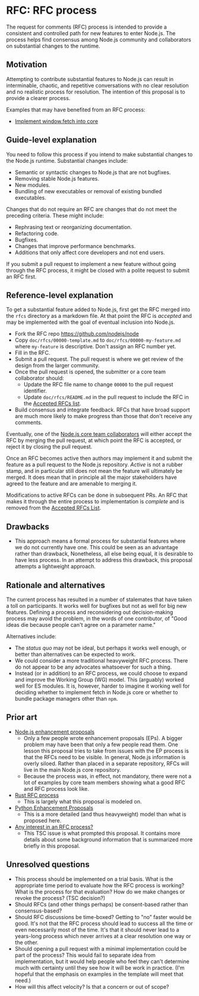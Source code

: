 # RFC: RFC process

The request for comments (RFC) process is intended to provide a consistent and
controlled path for new features to enter Node.js. The process helps find
consensus among Node.js community and collaborators on substantial changes to
the runtime.

## Motivation

Attempting to contribute substantial features to Node.js can result in
interminable, chaotic, and repetitive conversations with no clear resolution and
no realistic process for resolution. The intention of this proposal is to
provide a clearer process.

Examples that may have benefited from an RFC process:

* [Implement window.fetch into core][]

## Guide-level explanation

You need to follow this process if you intend to make substantial changes to the
Node.js runtime. Substantial changes include:

* Semantic or syntactic changes to Node.js that are not bugfixes.
* Removing stable Node.js features.
* New modules.
* Bundling of new executables or removal of existing bundled executables.

Changes that do not require an RFC are changes that do not meet the preceding
criteria. These might include:

* Rephrasing text or reorganizing documentation.
* Refactoring code.
* Bugfixes.
* Changes that improve performance benchmarks.
* Additions that only affect core developers and not end users.

If you submit a pull request to implement a new feature without going through
the RFC process, it might be closed with a polite request to submit an RFC
first.

## Reference-level explanation

To get a substantial feature added to Node.js, first get the RFC merged into the
`rfcs` directory as a markdown file. At that point the RFC is _accepted_ and may
be implemented with the goal of eventual inclusion into Node.js.

* Fork the RFC repo <https://github.com/nodejs/node>
* Copy `doc/rfcs/00000-template.md` to `doc/rfcs/00000-my-feature.md` where
  `my-feature` is descriptive. Don't assign an RFC number yet.
* Fill in the RFC.
* Submit a pull request. The pull request is where we get review of the
design from the larger community.
* Once the pull request is opened, the submitter or a core team collaborator
  should:
  * Update the RFC file name to change `00000` to the pull request identifier.
  * Update `doc/rfcs/README.md` in the pull request to include the RFC in the
    [Accepted RFCs list][].
* Build consensus and integrate feedback. RFCs that have broad support are much
more likely to make progress than those that don't receive any comments.

Eventually, one of the [Node.js core team collaborators][] will either accept
the RFC by merging the pull request, at which point the RFC is accepted, or
reject it by closing the pull request.

Once an RFC becomes active then authors may implement it and submit the
feature as a pull request to the Node.js repository. _Active_ is not a rubber
stamp, and in particular still does not mean the feature will ultimately be
merged. It does mean that in principle all the major stakeholders have agreed to
the feature and are amenable to merging it.

Modifications to active RFCs can be done in subsequent PRs. An RFC that makes it
through the entire process to implementation is _complete_ and is removed from
the [Accepted RFCs List][].

## Drawbacks

* This approach means a formal process for substantial features where we do not
  currently have one. This could be seen as an advantage rather than drawback,
  Nonetheless, all else being equal, it is desirable to have less process. In an
  attempt to address this drawback, this proposal attempts a lightweight
  approach.

## Rationale and alternatives

The current process has resulted in a number of stalemates that have taken a
toll on participants. It works well for bugfixes but not as well for big new
features. Defining a process and reconsidering out decision-making process may
avoid the problem, in the words of one contributor, of "Good ideas die because
people can't agree on a parameter name."

Alternatives include:

* The _status quo_ may not be ideal, but perhaps it works well enough, or better
  than alternatives can be expected to work.
* We could consider a more traditional heavyweight RFC process. There do not
  appear to be any advocates whatsoever for such a thing.
* Instead (or in addition) to an RFC process, we could choose to expand and
  improve the Working Group (WG) model. This (arguably) worked well for ES
  modules. It is, however, harder to imagine it working well for deciding
  whether to implement fetch in Node.js core or whether to bundle package
  managers other than `npm`.

## Prior art

* [Node.js enhancement proposals][]
  * Only a few people wrote enhancement proposals (EPs). A bigger problem may
    have been that only a few people read them. One lesson this proposal tries
    to take from issues with the EP process is that the RFCs need to be visible.
    In general, Node.js information is overly siloed. Rather than placed in a
    separate repository, RFCs will live in the main Node.js core repository.
  * Because the process was, in effect, not mandatory, there were not a lot of
    examples by core team members showing what a good RFC and RFC process look
    like.
* [Rust RFC process][]
  * This is largely what this proposal is modeled on.
* [Python Enhancement Proposals][]
  * This is a more detailed (and thus heavyweight) model than what is proposed
    here.
* [Any interest in an RFC process?][]
  * This TSC issue is what prompted this proposal. It contains more details
    about some background information that is summarized more briefly in this
    proposal.

## Unresolved questions

* This process should be implemented on a trial basis. What is the appropriate
  time period to evaluate how the RFC process is working? What is the process
  for that evaluation? How do we make changes or revoke the process? (TSC
  decision?)
* Should RFCs (and other things perhaps) be consent-based rather than
  consensus-based?
* Should RFC discussions be time-boxed? Getting to "no" faster would be good.
  It's not that the RFC process should lead to success all the time or even
  necessarily most of the time. It's that it should never lead to a years-long
  process which never arrives at a clear resolution one way or the other.
* Should opening a pull request with a minimal implementation could be part of
  the process? This would fail to separate idea from implementation, but it
  would help people who feel they can't determine much with certainty until they
  see how it will be work in practice. (I'm hopeful that the emphasis on
  examples in the template will meet that need.)
* How will this affect velocity? Is that a concern or out of scope?

[Accepted RFCs list]: ./README.md#accepted-rfcs-list
[Any interest in an RFC process?]: https://github.com/nodejs/TSC/issues/962
[Implement window.fetch into core]: https://github.com/nodejs/TSC/issues/962
[Node.js core team collaborators]: ../../README.md#collaborators
[Node.js enhancement proposals]: https://github.com/nodejs/node-eps
[Python Enhancement Proposals]: https://www.python.org/dev/peps/pep-0001/
[Rust RFC process]: https://github.com/rust-lang/rfcs/blob/HEAD/text/0002-rfc-process.md
